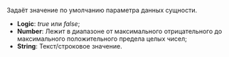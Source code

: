 Задаёт значение по умолчанию параметра данных сущности.

- **Logic**: _true_ или _false_;
- **Number**: Лежит в диапазоне от максимального отрицательного до максимального положительного предела целых чисел;
- **String**: Текст/строковое значение.
